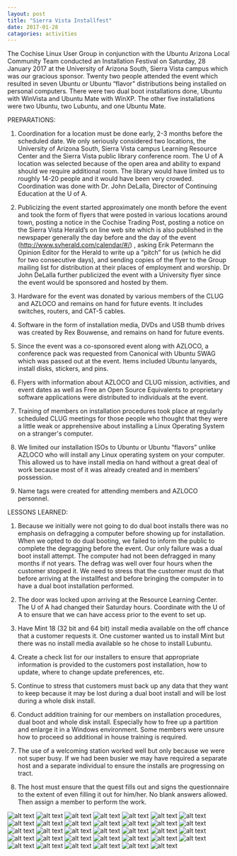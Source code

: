 ```yaml
---
layout: post
title: "Sierra Vista Installfest"
date: 2017-01-28
catagories: activities
---
```


The Cochise Linux User Group in conjunction with the Ubuntu Arizona Local Community Team conducted an Installation Festival on Saturday, 28 January 2017 at the University of Arizona South, Sierra Vista campus which was our gracious sponsor.  Twenty two people attended the event which resulted in seven Ubuntu or Ubuntu “flavor” distributions being installed on personal computers.  There were two dual boot installations done, Ubuntu with WinVista and Ubuntu Mate with WinXP.  The other five installations were two Ubuntu, two Lubuntu, and one Ubuntu Mate.

PREPARATIONS:

1.  Coordination for a location must be done early, 2-3 months before the scheduled date.  We only seriously considered two locations, the University of Arizona South, Sierra Vista campus Learning Resource Center and the Sierra Vista public library conference room.  The U of A location was selected because of the open area and ability to expand should we require additional room.  The library would have limited us to roughly 14-20 people and it would have been very crowded.  Coordination was done with Dr. John DeLalla, Director of Continuing Education at the U of A.

2.  Publicizing the event started approximately one month before the event and took the form of flyers
that were posted in various locations around town, posting a notice in the Cochise Trading Post, posting a notice on the Sierra Vista Herald’s on line web site which is also published in the newspaper generally the day before and the day of the event (http://www.svherald.com/calendar/#/) , asking Erik Petermann the Opinion Editor for the Herald to write up a “pitch” for us (which he did for two consecutive days), and sending copies of the flyer to the Group mailing list for distribution at their places of employment and worship.  Dr John DeLalla further publicized the event with a University flyer since the event would be sponsored and hosted by them.

3.  Hardware for the event was donated by various members of the CLUG and AZLOCO and remains on hand for future events.  It includes switches, routers, and CAT-5 cables.

4.  Software in the form of installation media, DVDs and USB thumb drives was created by Rex Bouwense, and remains on hand for future events.

5.  Since the event was a co-sponsored event along with AZLOCO, a conference pack was requested from Canonical with Ubuntu SWAG which was passed out at the event.  Items included Ubuntu lanyards, install disks, stickers, and pins.

6.  Flyers with information about AZLOCO and CLUG mission, activities, and event dates as well as Free an Open Source Equivalents to proprietary software applications were distributed to individuals at the event.

7.  Training of members on installation procedures took place at regularly scheduled CLUG meetings for those people who thought that they were a little weak or apprehensive about installing a Linux Operating System on a stranger's computer.

8.  We limited our installation ISOs to Ubuntu or Ubuntu “flavors” unlike AZLOCO who will install any Linux operating system on your computer.  This allowed us to have install media on hand without a great deal of work because most of it was already created and in members’ possession.

9.  Name tags were created for attending members and AZLOCO personnel.

LESSONS LEARNED:

1.  Because we initially were not going to do dual boot installs there was no emphasis on defragging a computer before showing up for installation.  When we opted to do dual booting, we failed to inform the public to complete the degragging before the event.  Our only failure was a dual boot install attempt.  The computer had not been defragged in many months if not years.  The defrag was well over four hours when the customer stopped it.  We need to stress that the customer must do that before arriving at the installfest and before bringing the computer in to have a dual boot installation performed.

2.  The door was locked upon arriving at the Resource Learning Center.  The U of A had changed their Saturday hours.  Coordinate with the U of A to ensure that we can have access prior to the event to set up.

3.  Have Mint 18 (32 bit and 64 bit) install media available on the off chance that a customer requests it.  One customer wanted us to install Mint but there was no install media available so he chose to install Lubuntu.

4.  Create a check list for our installers to ensure that appropriate information is provided to the customers post installation, how to update, where to change update preferences, etc.

5.  Continue to stress that customers must back up any data that they want to keep because it may be lost during a dual boot install and will be lost during a whole disk install.

6.  Conduct addition training for our members on installation procedures, dual boot and whole disk install.  Especially how to free up a partition and enlarge it in a Windows environment.  Some members were unsure how to proceed so additional in house training is required.

7.  The use of a welcoming station worked well but only because we were not super busy.  If we had been busier we may have required a separate host and a separate individual to ensure the installs are progressing on tract.

8.  The host must ensure that the quest fills out and signs the questionnaire to the extent of even filling it out for him/her.  No blank answers allowed.  Then assign a member to perform the work.

![alt text](https://raw.githubusercontent.com/CochiseLinuxUsersGroup/CochiseLinuxUsersGroup.github.io/master/images/SierraVistaInstallfest01_2017-01-28.jpg)
![alt text](https://raw.githubusercontent.com/CochiseLinuxUsersGroup/CochiseLinuxUsersGroup.github.io/master/images/SierraVistaInstallfest02_2017-01-28.jpg)
![alt text](https://raw.githubusercontent.com/CochiseLinuxUsersGroup/CochiseLinuxUsersGroup.github.io/master/images/SierraVistaInstallfest03_2017-01-28.jpg)
![alt text](https://raw.githubusercontent.com/CochiseLinuxUsersGroup/CochiseLinuxUsersGroup.github.io/master/images/SierraVistaInstallfest04_2017-01-28.jpg)
![alt text](https://raw.githubusercontent.com/CochiseLinuxUsersGroup/CochiseLinuxUsersGroup.github.io/master/images/SierraVistaInstallfest05_2017-01-28.jpg)
![alt text](https://raw.githubusercontent.com/CochiseLinuxUsersGroup/CochiseLinuxUsersGroup.github.io/master/images/SierraVistaInstallfest06_2017-01-28.jpg)
![alt text](https://raw.githubusercontent.com/CochiseLinuxUsersGroup/CochiseLinuxUsersGroup.github.io/master/images/SierraVistaInstallfest07_2017-01-28.jpg)
![alt text](https://raw.githubusercontent.com/CochiseLinuxUsersGroup/CochiseLinuxUsersGroup.github.io/master/images/SierraVistaInstallfest08_2017-01-28.jpg)
![alt text](https://raw.githubusercontent.com/CochiseLinuxUsersGroup/CochiseLinuxUsersGroup.github.io/master/images/SierraVistaInstallfest09_2017-01-28.jpg)
![alt text](https://raw.githubusercontent.com/CochiseLinuxUsersGroup/CochiseLinuxUsersGroup.github.io/master/images/SierraVistaInstallfest10_2017-01-28.jpg)
![alt text](https://raw.githubusercontent.com/CochiseLinuxUsersGroup/CochiseLinuxUsersGroup.github.io/master/images/SierraVistaInstallfest11_2017-01-28.jpg)
![alt text](https://raw.githubusercontent.com/CochiseLinuxUsersGroup/CochiseLinuxUsersGroup.github.io/master/images/SierraVistaInstallfest12_2017-01-28.jpg)
![alt text](https://raw.githubusercontent.com/CochiseLinuxUsersGroup/CochiseLinuxUsersGroup.github.io/master/images/SierraVistaInstallfest13_2017-01-28.jpg)
![alt text](https://raw.githubusercontent.com/CochiseLinuxUsersGroup/CochiseLinuxUsersGroup.github.io/master/images/SierraVistaInstallfest14_2017-01-28.jpg)
![alt text](https://raw.githubusercontent.com/CochiseLinuxUsersGroup/CochiseLinuxUsersGroup.github.io/master/images/SierraVistaInstallfest15_2017-01-28.jpg)
![alt text](https://raw.githubusercontent.com/CochiseLinuxUsersGroup/CochiseLinuxUsersGroup.github.io/master/images/SierraVistaInstallfest16_2017-01-28.jpg)
![alt text](https://raw.githubusercontent.com/CochiseLinuxUsersGroup/CochiseLinuxUsersGroup.github.io/master/images/SierraVistaInstallfest17_2017-01-28.jpg)
![alt text](https://raw.githubusercontent.com/CochiseLinuxUsersGroup/CochiseLinuxUsersGroup.github.io/master/images/SierraVistaInstallfest18_2017-01-28.jpg)
![alt text](https://raw.githubusercontent.com/CochiseLinuxUsersGroup/CochiseLinuxUsersGroup.github.io/master/images/SierraVistaInstallfest19_2017-01-28.jpg)
![alt text](https://raw.githubusercontent.com/CochiseLinuxUsersGroup/CochiseLinuxUsersGroup.github.io/master/images/SierraVistaInstallfest20_2017-01-28.jpg)
![alt text](https://raw.githubusercontent.com/CochiseLinuxUsersGroup/CochiseLinuxUsersGroup.github.io/master/images/SierraVistaInstallfest21_2017-01-28.jpg)
![alt text](https://raw.githubusercontent.com/CochiseLinuxUsersGroup/CochiseLinuxUsersGroup.github.io/master/images/SierraVistaInstallfest22_2017-01-28.jpg)
![alt text](https://raw.githubusercontent.com/CochiseLinuxUsersGroup/CochiseLinuxUsersGroup.github.io/master/images/SierraVistaInstallfest23_2017-01-28.jpg)
![alt text](https://raw.githubusercontent.com/CochiseLinuxUsersGroup/CochiseLinuxUsersGroup.github.io/master/images/SierraVistaInstallfest24_2017-01-28.jpg)
![alt text](https://raw.githubusercontent.com/CochiseLinuxUsersGroup/CochiseLinuxUsersGroup.github.io/master/images/SierraVistaInstallfest25_2017-01-28.jpg)
![alt text](https://raw.githubusercontent.com/CochiseLinuxUsersGroup/CochiseLinuxUsersGroup.github.io/master/images/SierraVistaInstallfest1_2017-01-28-400x400.JPG)
![alt text](https://raw.githubusercontent.com/CochiseLinuxUsersGroup/CochiseLinuxUsersGroup.github.io/master/images/SierraVistaInstallfest2_2017-01-28-400x400.JPG)
![alt text](https://raw.githubusercontent.com/CochiseLinuxUsersGroup/CochiseLinuxUsersGroup.github.io/master/images/SierraVistaInstallfest3_2017-01-28-400x400.JPG)
![alt text](https://raw.githubusercontent.com/CochiseLinuxUsersGroup/CochiseLinuxUsersGroup.github.io/master/images/SierraVistaInstallfest4_2017-01-28-400x400.JPG)
![alt text](https://raw.githubusercontent.com/CochiseLinuxUsersGroup/CochiseLinuxUsersGroup.github.io/master/images/SierraVistaInstallfest5_2017-01-28-400x400.JPG)
![alt text](https://raw.githubusercontent.com/CochiseLinuxUsersGroup/CochiseLinuxUsersGroup.github.io/master/images/SierraVistaInstallfest6_2017-01-28-400x400.JPG)
![alt text](https://raw.githubusercontent.com/CochiseLinuxUsersGroup/CochiseLinuxUsersGroup.github.io/master/images/SierraVistaInstallfest7_2017-01-28-400x400.JPG)
![alt text](https://raw.githubusercontent.com/CochiseLinuxUsersGroup/CochiseLinuxUsersGroup.github.io/master/images/SierraVistaInstallfest8_2017-01-28-400x400.JPG)
![alt text](https://raw.githubusercontent.com/CochiseLinuxUsersGroup/CochiseLinuxUsersGroup.github.io/master/images/SierraVistaInstallfest9_2017-01-28-400x400.JPG)
